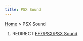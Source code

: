 ```yaml
---
title: PSX Sound
---
```


[Home](Main%20Page.md) > PSX Sound

1.  REDIRECT [FF7/PSX/PSX Sound][]

  [FF7/PSX/PSX Sound]: FF7/PSX/PSX%20Sound.md "wikilink"
